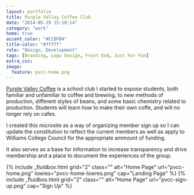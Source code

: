 ```yaml
---
layout: portfolio
title: Purple Valley Coffee Club
date: "2014-05-29 15:10:14"
category: "work"
home: true
accent_color: "#CCBFB4"
title-color: "#fffff"
role: "Design, Development"
tags: [Branding, Logo Design, Front End, Just For Fun]
extra_css:
image:
  feature: pvcc-home.png
---
```


[Purple Valley Coffee](http://pvcc.twnsnd.co) is a school club I started to expose students, both familiar and unfamiliar to coffee and brewing, to new methods of production, different styles of beans, and some basic chemistry related to production. Students will learn how to make their own coffe, and will no longer rely on cafes.

I created this microsite as a way of organizing member sign up so I can update the constitution to reflect the current members as well as apply to Williams College Council for the appropriate ammount of funding.

It also serves as a base for information to increase transparency and drive membership and a place to document the experiences of the group. 

<div class="clearfix">
{% include _fluidbox.html grid="2" class="" alt="Home Page" url="pvcc-home.png" lowres="pvcc-home-lowres.png" cap="Landing Page" %}
{% include _fluidbox.html grid="2" class="" alt="Home Page" url="pvcc-sign-up.png" cap="Sign Up" %}
</div>
